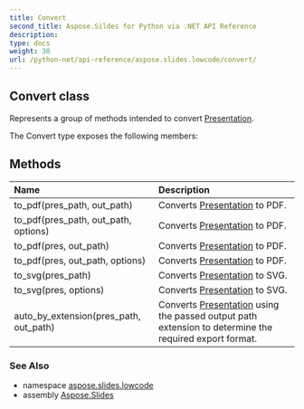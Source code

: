 ```yaml
---
title: Convert
second_title: Aspose.Sildes for Python via .NET API Reference
description: 
type: docs
weight: 30
url: /python-net/api-reference/aspose.slides.lowcode/convert/
---
```


## Convert class

Represents a group of methods intended to convert [Presentation](/slides/python-net/api-reference/aspose.slides/presentation/).

The Convert type exposes the following members:
## Methods
| Name | Description |
| :- | :- |
|to_pdf(pres_path, out_path)|Converts [Presentation](/slides/python-net/api-reference/aspose.slides/presentation/) to PDF.|
|to_pdf(pres_path, out_path, options)|Converts [Presentation](/slides/python-net/api-reference/aspose.slides/presentation/) to PDF.|
|to_pdf(pres, out_path)|Converts [Presentation](/slides/python-net/api-reference/aspose.slides/presentation/) to PDF.|
|to_pdf(pres, out_path, options)|Converts [Presentation](/slides/python-net/api-reference/aspose.slides/presentation/) to PDF.|
|to_svg(pres_path)|Converts [Presentation](/slides/python-net/api-reference/aspose.slides/presentation/) to SVG.|
|to_svg(pres, options)|Converts [Presentation](/slides/python-net/api-reference/aspose.slides/presentation/) to SVG.|
|auto_by_extension(pres_path, out_path)|Converts [Presentation](/slides/python-net/api-reference/aspose.slides/presentation/) using the passed output path extension to determine the required export format.|

### See Also

* namespace [aspose.slides.lowcode](/slides/python-net/api-reference/aspose.slides.lowcode/)
* assembly [Aspose.Slides](/slides/python-net/api-reference/)

